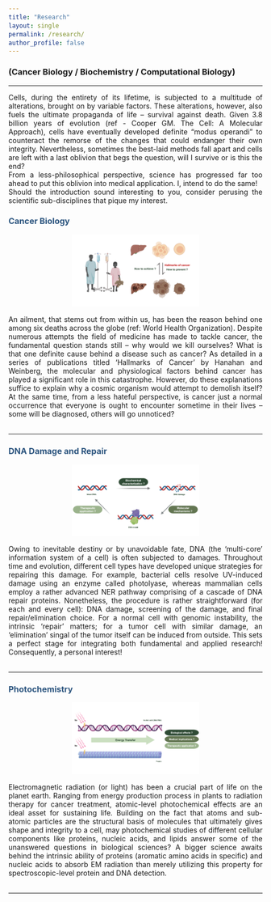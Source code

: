 ```yaml
---
title: "Research"
layout: single
permalink: /research/
author_profile: false
---
```

<style> .aligncenter {text-align: center;} </style>
<style> body {text-align: justify} </style> <!-- Justify text. -->

### (Cancer Biology / Biochemistry / Computational Biology)
------
Cells, during the entirety of its lifetime, is subjected to a multitude of alterations, brought on by variable factors. These alterations, however, also fuels the ultimate propaganda of life – survival against death. Given 3.8 billion years of evolution (ref - Cooper GM. The Cell: A Molecular Approach), cells have eventually developed definite “modus operandi” to counteract the remorse of the changes that could endanger their own integrity. Nevertheless, sometimes the best-laid methods fall apart and cells are left with a last oblivion that begs the question, will I survive or is this the end? <br>
From a less-philosophical perspective, science has progressed far too ahead to put this oblivion into medical application. I, intend to do the same! <br>
Should the introduction sound interesting to you, consider perusing the scientific sub-disciplines that pique my interest.

### <span style="color:#2B547E">**Cancer Biology**</span>
<p class="aligncenter">
<img src="/images/cancer.png"
    alt="centered image"
    width="50%" height="50%" alt="A 100x100 image">
</p>

An ailment, that stems out from within us, has been the reason behind one among six deaths across the globe (ref: World Health Organization). Despite numerous attempts the field of medicine has made to tackle cancer, the fundamental question stands still – why would we kill ourselves? What is that one definite cause behind a disease such as cancer? As detailed in a series of publications titled ‘Hallmarks of Cancer’ by Hanahan and Weinberg, the molecular and physiological factors behind cancer has played a significant role in this catastrophe. However, do these explanations suffice to explain why a cosmic organism would attempt to demolish itself? At the same time, from a less hateful perspective, is cancer just a normal occurrence that everyone is ought to encounter sometime in their lives – some will be diagnosed, others will go unnoticed? <br><br>

------

### <span style="color:#2B547E">**DNA Damage and Repair**</span>
<p class="aligncenter">
<img src="/images/dna_repair.png"
    alt="centered image"
    width="50%" height="50%" alt="A 100x100 image">
</p>

Owing to inevitable destiny or by unavoidable fate, DNA (the ‘multi-core’ information system of a cell) is often subjected to damages. Throughout time and evolution, different cell types have developed unique strategies for repairing this damage. For example, bacterial cells resolve UV-induced damage using an enzyme called photolyase, whereas mammalian cells employ a rather advanced NER pathway comprising of a cascade of DNA repair proteins. Nonetheless, the procedure is rather straightforward (for each and every cell): DNA damage, screening of the damage, and final repair/elimination choice. For a normal cell with genomic instability, the intrinsic ‘repair’ matters; for a tumor cell with similar damage, an ‘elimination’ singal of the tumor itself can be induced from outside. This sets a perfect stage for integrating both fundamental and applied research! Consequently, a personal interest! <br><br>

------

### <span style="color:#2B547E">**Photochemistry**</span>
<p class="aligncenter">
<img src="/images/photochemistry.png"
    alt="centered image"
    width="50%" height="50%" alt="A 100x100 image">
</p>

Electromagnetic radiation (or light) has been a crucial part of life on the planet earth. Ranging from energy production process in plants to radiation therapy for cancer treatment, atomic-level photochemical effects are an ideal asset for sustaining life. Building on the fact that atoms and sub-atomic particles are the structural basis of molecules that ultimately gives shape and integrity to a cell, may photochemical studies of different cellular components like proteins, nucleic acids, and lipids answer some of the unanswered questions in biological sciences? A bigger science awaits behind the intrinsic ability of proteins (aromatic amino acids in specific) and nucleic acids to absorb EM radiation than merely utilizing this property for spectroscopic-level protein and DNA detection. <br><br>

------
